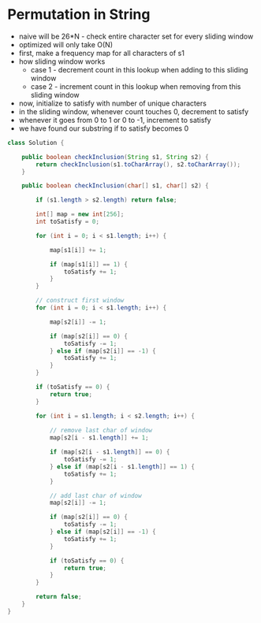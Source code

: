 # Permutation in String

- naive will be 26*N - check entire character set for every sliding window
- optimized will only take O(N)
- first, make a frequency map for all characters of s1
- how sliding window works
  - case 1 - decrement count in this lookup when adding to this sliding window
  - case 2 - increment count in this lookup when removing from this sliding window
- now, initialize to satisfy with number of unique characters
- in the sliding window, whenever count touches 0, decrement to satisfy
- whenever it goes from 0 to 1 or 0 to -1, increment to satisfy
- we have found our substring if to satisfy becomes 0

```java
class Solution {

    public boolean checkInclusion(String s1, String s2) {
        return checkInclusion(s1.toCharArray(), s2.toCharArray());
    }

    public boolean checkInclusion(char[] s1, char[] s2) {

        if (s1.length > s2.length) return false;

        int[] map = new int[256];
        int toSatisfy = 0;

        for (int i = 0; i < s1.length; i++) {

            map[s1[i]] += 1;

            if (map[s1[i]] == 1) {
                toSatisfy += 1;
            }
        }

        // construct first window
        for (int i = 0; i < s1.length; i++) {

            map[s2[i]] -= 1;

            if (map[s2[i]] == 0) {
                toSatisfy -= 1;
            } else if (map[s2[i]] == -1) {
                toSatisfy += 1;
            }
        }

        if (toSatisfy == 0) {
            return true;
        }

        for (int i = s1.length; i < s2.length; i++) {
            
            // remove last char of window
            map[s2[i - s1.length]] += 1;

            if (map[s2[i - s1.length]] == 0) {
                toSatisfy -= 1;
            } else if (map[s2[i - s1.length]] == 1) {
                toSatisfy += 1;
            }

            // add last char of window
            map[s2[i]] -= 1;

            if (map[s2[i]] == 0) {
                toSatisfy -= 1;
            } else if (map[s2[i]] == -1) {
                toSatisfy += 1;
            }

            if (toSatisfy == 0) {
                return true;
            }
        }

        return false;
    }
}
```

